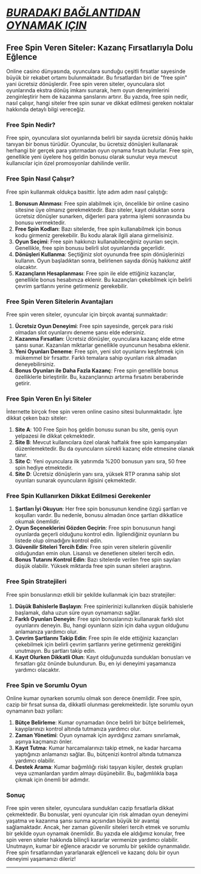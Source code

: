 # [***BURADAKI BAĞLANTIDAN OYNAMAK IÇIN***](https://casinotr.link/gWCRZ4)

## Free Spin Veren Siteler: Kazanç Fırsatlarıyla Dolu Eğlence

Online casino dünyasında, oyunculara sunduğu çeşitli fırsatlar sayesinde büyük bir rekabet ortamı bulunmaktadır. Bu fırsatlardan biri de "free spin" yani ücretsiz dönüşlerdir. Free spin veren siteler, oyunculara slot oyunlarında ekstra dönüş imkanı sunarak, hem oyun deneyimlerini zenginleştirir hem de kazanma şanslarını artırır. Bu yazıda, free spin nedir, nasıl çalışır, hangi siteler free spin sunar ve dikkat edilmesi gereken noktalar hakkında detaylı bilgi vereceğiz.

### Free Spin Nedir?

Free spin, oyunculara slot oyunlarında belirli bir sayıda ücretsiz dönüş hakkı tanıyan bir bonus türüdür. Oyuncular, bu ücretsiz dönüşleri kullanarak herhangi bir gerçek para yatırmadan oyun oynama fırsatı bulurlar. Free spin, genellikle yeni üyelere hoş geldin bonusu olarak sunulur veya mevcut kullanıcılar için özel promosyonlar dahilinde verilir.

### Free Spin Nasıl Çalışır?

Free spin kullanmak oldukça basittir. İşte adım adım nasıl çalıştığı:

1. **Bonusun Alınması**: Free spin alabilmek için, öncelikle bir online casino sitesine üye olmanız gerekmektedir. Bazı siteler, kayıt olduktan sonra ücretsiz dönüşler sunarken, diğerleri para yatırma işlemi sonrasında bu bonusu vermektedir.
2. **Free Spin Kodları**: Bazı sitelerde, free spin kullanabilmek için bonus kodu girmeniz gerekebilir. Bu kodu alarak ilgili alana girmelisiniz.
3. **Oyun Seçimi**: Free spin hakkınızı kullanabileceğiniz oyunları seçin. Genellikle, free spin bonusu belirli slot oyunlarında geçerlidir.
4. **Dönüşleri Kullanma**: Seçtiğiniz slot oyununda free spin dönüşlerinizi kullanın. Oyun başladıktan sonra, belirlenen sayıda dönüş hakkınız aktif olacaktır.
5. **Kazançların Hesaplanması**: Free spin ile elde ettiğiniz kazançlar, genellikle bonus hesabınıza eklenir. Bu kazançları çekebilmek için belirli çevrim şartlarını yerine getirmeniz gerekebilir.

### Free Spin Veren Sitelerin Avantajları

Free spin veren siteler, oyuncular için birçok avantaj sunmaktadır:

1. **Ücretsiz Oyun Deneyimi**: Free spin sayesinde, gerçek para riski olmadan slot oyunlarını deneme şansı elde edersiniz.
2. **Kazanma Fırsatları**: Ücretsiz dönüşler, oyunculara kazanç elde etme şansı sunar. Kazanılan miktarlar genellikle oyuncunun hesabına eklenir.
3. **Yeni Oyunları Deneme**: Free spin, yeni slot oyunlarını keşfetmek için mükemmel bir fırsattır. Farklı temalara sahip oyunları risk almadan deneyebilirsiniz.
4. **Bonus Oyunları ile Daha Fazla Kazanç**: Free spin genellikle bonus özelliklerle birleştirilir. Bu, kazançlarınızı artırma fırsatını beraberinde getirir.

### Free Spin Veren En İyi Siteler

İnternette birçok free spin veren online casino sitesi bulunmaktadır. İşte dikkat çeken bazı siteler:

1. **Site A**: 100 Free Spin hoş geldin bonusu sunan bu site, geniş oyun yelpazesi ile dikkat çekmektedir.
2. **Site B**: Mevcut kullanıcılara özel olarak haftalık free spin kampanyaları düzenlemektedir. Bu da oyuncuların sürekli kazanç elde etmesine olanak tanır.
3. **Site C**: Yeni oyunculara ilk yatırımda %200 bonusun yanı sıra, 50 free spin hediye etmektedir.
4. **Site D**: Ücretsiz dönüşlerin yanı sıra, yüksek RTP oranına sahip slot oyunları sunarak oyuncuların ilgisini çekmektedir.

### Free Spin Kullanırken Dikkat Edilmesi Gerekenler

1. **Şartları İyi Okuyun**: Her free spin bonusunun kendine özgü şartları ve koşulları vardır. Bu nedenle, bonusu almadan önce şartları dikkatlice okumak önemlidir.
2. **Oyun Seçeneklerini Gözden Geçirin**: Free spin bonusunun hangi oyunlarda geçerli olduğunu kontrol edin. İlgilendiğiniz oyunların bu listede olup olmadığını kontrol edin.
3. **Güvenilir Siteleri Tercih Edin**: Free spin veren sitelerin güvenilir olduğundan emin olun. Lisanslı ve denetlenen siteleri tercih edin.
4. **Bonus Tutarını Kontrol Edin**: Bazı sitelerde verilen free spin sayıları düşük olabilir. Yüksek miktarda free spin sunan siteleri araştırın.

### Free Spin Stratejileri

Free spin bonuslarınızı etkili bir şekilde kullanmak için bazı stratejiler:

1. **Düşük Bahislerle Başlayın**: Free spinlerinizi kullanırken düşük bahislerle başlamak, daha uzun süre oyun oynamanızı sağlar.
2. **Farklı Oyunları Deneyin**: Free spin bonuslarınızı kullanarak farklı slot oyunlarını deneyin. Bu, hangi oyunların sizin için daha uygun olduğunu anlamanıza yardımcı olur.
3. **Çevrim Şartlarını Takip Edin**: Free spin ile elde ettiğiniz kazançları çekebilmek için belirli çevrim şartlarını yerine getirmeniz gerektiğini unutmayın. Bu şartları takip edin.
4. **Kayıt Olurken Dikkatli Olun**: Kayıt olduğunuzda sundukları bonusları ve fırsatları göz önünde bulundurun. Bu, en iyi deneyimi yaşamanıza yardımcı olacaktır.

### Free Spin ve Sorumlu Oyun

Online kumar oynarken sorumlu olmak son derece önemlidir. Free spin, cazip bir fırsat sunsa da, dikkatli olunması gerekmektedir. İşte sorumlu oyun oynamanın bazı yolları:

1. **Bütçe Belirleme**: Kumar oynamadan önce belirli bir bütçe belirlemek, kayıplarınızı kontrol altında tutmanıza yardımcı olur.
2. **Zaman Yönetimi**: Oyun oynamak için ayırdığınız zamanı sınırlamak, aşırıya kaçmanızı önler.
3. **Kayıt Tutma**: Kumar harcamalarınızı takip etmek, ne kadar harcama yaptığınızı anlamanızı sağlar. Bu, bütçenizi kontrol altında tutmanıza yardımcı olabilir.
4. **Destek Arama**: Kumar bağımlılığı riski taşıyan kişiler, destek grupları veya uzmanlardan yardım almayı düşünebilir. Bu, bağımlılıkla başa çıkmak için önemli bir adımdır.

### Sonuç

Free spin veren siteler, oyunculara sundukları cazip fırsatlarla dikkat çekmektedir. Bu bonuslar, yeni oyuncular için risk almadan oyun deneyimi yaşatma ve kazanma şansı sunma açısından büyük bir avantaj sağlamaktadır. Ancak, her zaman güvenilir siteleri tercih etmek ve sorumlu bir şekilde oyun oynamak önemlidir. Bu yazıda ele aldığımız konular, free spin veren siteler hakkında bilinçli kararlar vermenize yardımcı olabilir. Unutmayın, kumar bir eğlence aracıdır ve sorumlu bir şekilde oynanmalıdır. Free spin fırsatlarından yararlanarak eğlenceli ve kazanç dolu bir oyun deneyimi yaşamanızı dileriz!

***
